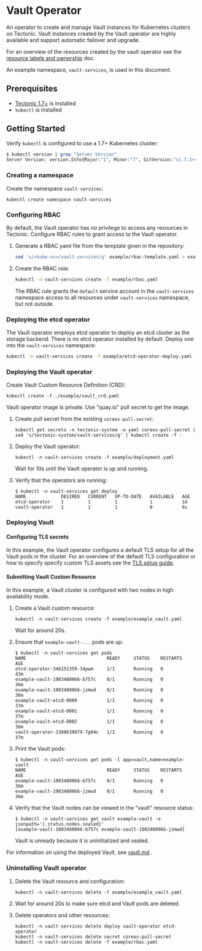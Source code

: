 # Vault Operator

An operator to create and manage Vault instances for Kubernetes clusters on Tectonic. Vault instances created by the Vault operator are highly available and support automatic failover and upgrade.

For an overview of the resources created by the vault operator see the [resource labels and ownership](doc/user/resource_labels_and_ownership.md) doc.

An example namespace, `vault-services`, is used in this document.

## Prerequisites

* [Tectonic 1.7+](https://coreos.com/tectonic) is installed
* `kubectl` is installed

## Getting Started

Verify `kubectl` is configured to use a 1.7+ Kubernetes cluster:

```sh
$ kubectl version | grep "Server Version"
Server Version: version.Info{Major:"1", Minor:"7", GitVersion:"v1.7.1+coreos.0", GitCommit:"fdd5383472eb43e60d2222503f03c76445e49899", GitTreeState:"clean", BuildDate:"2017-07-18T19:44:47Z", GoVersion:"go1.8.3", Compiler:"gc", Platform:"linux/amd64"}
```

### Creating a namespace

Create the namespace `vault-services`:

```
kubectl create namespace vault-services
```

### Configuring RBAC

By default, the Vault operator has no privilege to access any resources in Tectonic. Configure RBAC rules to grant access to the Vault operator.

1. Generate a RBAC yaml file from the template given in the repository:

    ```sh
    sed 's/<kube-ns>/vault-services/g' example/rbac-template.yaml > example/rbac.yaml
    ```

2. Create the RBAC role:

    ```sh
    kubectl -n vault-services create -f example/rbac.yaml
    ```

    The RBAC rule grants the `default` service account in the `vault-services` namespace
    access to all resources under `vault-services` namespace, but not outside.


### Deploying the etcd operator

The Vault operator employs etcd operator to deploy an etcd cluster as the storage backend. There is no etcd operator installed by default.
Deploy one into the `vault-services` namespace:

```sh
kubectl -n vault-services create -f example/etcd-operator-deploy.yaml
```

### Deploying the Vault operator

Create Vault Custom Resource Definition (CRD):

```
kubectl create -f ./example/vault_crd.yaml
```

Vault operator image is private. Use "quay.io" pull secret to get the image.

1. Create pull secret from the existing `coreos-pull-secret`:

    ```
    kubectl get secrets -n tectonic-system -o yaml coreos-pull-secret | sed 's/tectonic-system/vault-services/g' | kubectl create -f -
    ```

2. Deploy the Vault operator:

    ```
    kubectl -n vault-services create -f example/deployment.yaml
    ```

    Wait for 10s until the Vault operator is up and running.

3. Verify that the operators are running:    

      ```
      $ kubectl -n vault-services get deploy
      NAME             DESIRED   CURRENT   UP-TO-DATE   AVAILABLE   AGE
      etcd-operator    1         1         1            1           1d
      vault-operator   1         1         1            0           6s
      ```


### Deploying Vault

#### Configuring TLS secrets

In this example, the Vault operator configures a default TLS setup for all the Vault pods in the cluster. For an overview of the default TLS configuration or how to specify specify custom TLS assets see the [TLS setup guide](doc/user/tls_setup.md).

#### Submitting Vault Custom Resource

In this example, a Vault cluster is configured with two nodes in high availability mode.

1. Create a Vault custom resource:

    ```
    kubectl -n vault-services create -f example/example_vault.yaml
    ```

    Wait for around 20s.

2. Ensure that `example-vault-...` pods are up:

    ```
    $ kubectl -n vault-services get pods
    NAME                              READY     STATUS    RESTARTS   AGE
    etcd-operator-346152359-34pwm     1/1       Running   0          43m
    example-vault-1003480066-b757c    0/1       Running   0          36m
    example-vault-1003480066-jzmwd    0/1       Running   0          36m
    example-vault-etcd-0000           1/1       Running   0          37m
    example-vault-etcd-0001           1/1       Running   0          37m
    example-vault-etcd-0002           1/1       Running   0          36m
    vault-operator-1388630079-7g04c   1/1       Running   0          37m
    ```

3. Print the Vault pods:

    ```
    $ kubectl -n vault-services get pods -l app=vault,name=example-vault
    NAME                              READY     STATUS    RESTARTS   AGE
    example-vault-1003480066-b757c    0/1       Running   0          36m
    example-vault-1003480066-jzmwd    0/1       Running   0          36m
    ```

4. Verify that the Vault nodes can be viewed in the "vault" resource status:

      ```
      $ kubectl -n vault-services get vault example-vault -o jsonpath='{.status.nodes.sealed}'
      [example-vault-1003480066-b757c example-vault-1003480066-jzmwd]
      ```

      Vault is unready because it is uninitialized and sealed.

For information on using the deployed Vault, see [vault.md](./doc/user/vault.md) .


### Uninstalling Vault operator

1. Delete the Vault resource and configuration:

    ```
    kubectl -n vault-services delete -f example/example_vault.yaml
    ```

2. Wait for around 20s to make sure etcd and Vault pods are deleted.

3. Delete operators and other resources:

    ```
    kubectl -n vault-services delete deploy vault-operator etcd-operator
    kubectl -n vault-services delete secret coreos-pull-secret
    kubectl -n vault-services delete -f example/rbac.yaml
    ```
